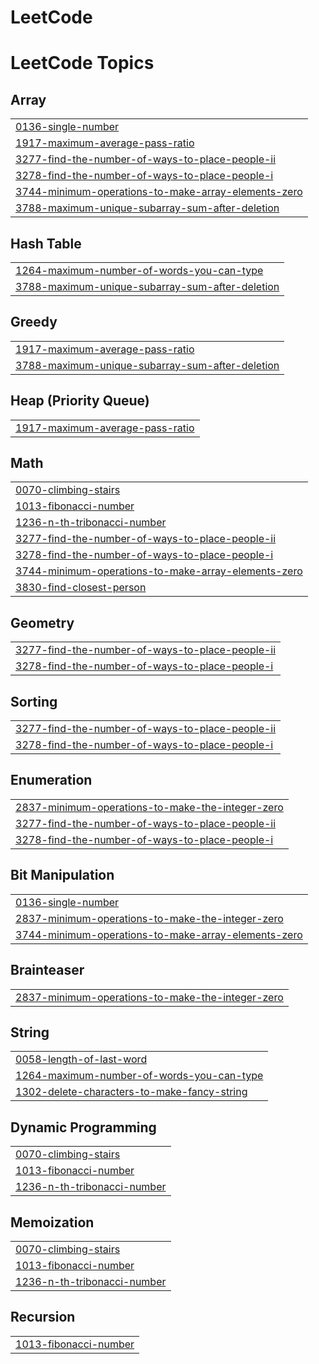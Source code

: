 # LeetCode
<!---LeetCode Topics Start-->
# LeetCode Topics
## Array
|  |
| ------- |
| [0136-single-number](https://github.com/oykusahin/LeetCode/tree/master/0136-single-number) |
| [1917-maximum-average-pass-ratio](https://github.com/oykusahin/LeetCode/tree/master/1917-maximum-average-pass-ratio) |
| [3277-find-the-number-of-ways-to-place-people-ii](https://github.com/oykusahin/LeetCode/tree/master/3277-find-the-number-of-ways-to-place-people-ii) |
| [3278-find-the-number-of-ways-to-place-people-i](https://github.com/oykusahin/LeetCode/tree/master/3278-find-the-number-of-ways-to-place-people-i) |
| [3744-minimum-operations-to-make-array-elements-zero](https://github.com/oykusahin/LeetCode/tree/master/3744-minimum-operations-to-make-array-elements-zero) |
| [3788-maximum-unique-subarray-sum-after-deletion](https://github.com/oykusahin/LeetCode/tree/master/3788-maximum-unique-subarray-sum-after-deletion) |
## Hash Table
|  |
| ------- |
| [1264-maximum-number-of-words-you-can-type](https://github.com/oykusahin/LeetCode/tree/master/1264-maximum-number-of-words-you-can-type) |
| [3788-maximum-unique-subarray-sum-after-deletion](https://github.com/oykusahin/LeetCode/tree/master/3788-maximum-unique-subarray-sum-after-deletion) |
## Greedy
|  |
| ------- |
| [1917-maximum-average-pass-ratio](https://github.com/oykusahin/LeetCode/tree/master/1917-maximum-average-pass-ratio) |
| [3788-maximum-unique-subarray-sum-after-deletion](https://github.com/oykusahin/LeetCode/tree/master/3788-maximum-unique-subarray-sum-after-deletion) |
## Heap (Priority Queue)
|  |
| ------- |
| [1917-maximum-average-pass-ratio](https://github.com/oykusahin/LeetCode/tree/master/1917-maximum-average-pass-ratio) |
## Math
|  |
| ------- |
| [0070-climbing-stairs](https://github.com/oykusahin/LeetCode/tree/master/0070-climbing-stairs) |
| [1013-fibonacci-number](https://github.com/oykusahin/LeetCode/tree/master/1013-fibonacci-number) |
| [1236-n-th-tribonacci-number](https://github.com/oykusahin/LeetCode/tree/master/1236-n-th-tribonacci-number) |
| [3277-find-the-number-of-ways-to-place-people-ii](https://github.com/oykusahin/LeetCode/tree/master/3277-find-the-number-of-ways-to-place-people-ii) |
| [3278-find-the-number-of-ways-to-place-people-i](https://github.com/oykusahin/LeetCode/tree/master/3278-find-the-number-of-ways-to-place-people-i) |
| [3744-minimum-operations-to-make-array-elements-zero](https://github.com/oykusahin/LeetCode/tree/master/3744-minimum-operations-to-make-array-elements-zero) |
| [3830-find-closest-person](https://github.com/oykusahin/LeetCode/tree/master/3830-find-closest-person) |
## Geometry
|  |
| ------- |
| [3277-find-the-number-of-ways-to-place-people-ii](https://github.com/oykusahin/LeetCode/tree/master/3277-find-the-number-of-ways-to-place-people-ii) |
| [3278-find-the-number-of-ways-to-place-people-i](https://github.com/oykusahin/LeetCode/tree/master/3278-find-the-number-of-ways-to-place-people-i) |
## Sorting
|  |
| ------- |
| [3277-find-the-number-of-ways-to-place-people-ii](https://github.com/oykusahin/LeetCode/tree/master/3277-find-the-number-of-ways-to-place-people-ii) |
| [3278-find-the-number-of-ways-to-place-people-i](https://github.com/oykusahin/LeetCode/tree/master/3278-find-the-number-of-ways-to-place-people-i) |
## Enumeration
|  |
| ------- |
| [2837-minimum-operations-to-make-the-integer-zero](https://github.com/oykusahin/LeetCode/tree/master/2837-minimum-operations-to-make-the-integer-zero) |
| [3277-find-the-number-of-ways-to-place-people-ii](https://github.com/oykusahin/LeetCode/tree/master/3277-find-the-number-of-ways-to-place-people-ii) |
| [3278-find-the-number-of-ways-to-place-people-i](https://github.com/oykusahin/LeetCode/tree/master/3278-find-the-number-of-ways-to-place-people-i) |
## Bit Manipulation
|  |
| ------- |
| [0136-single-number](https://github.com/oykusahin/LeetCode/tree/master/0136-single-number) |
| [2837-minimum-operations-to-make-the-integer-zero](https://github.com/oykusahin/LeetCode/tree/master/2837-minimum-operations-to-make-the-integer-zero) |
| [3744-minimum-operations-to-make-array-elements-zero](https://github.com/oykusahin/LeetCode/tree/master/3744-minimum-operations-to-make-array-elements-zero) |
## Brainteaser
|  |
| ------- |
| [2837-minimum-operations-to-make-the-integer-zero](https://github.com/oykusahin/LeetCode/tree/master/2837-minimum-operations-to-make-the-integer-zero) |
## String
|  |
| ------- |
| [0058-length-of-last-word](https://github.com/oykusahin/LeetCode/tree/master/0058-length-of-last-word) |
| [1264-maximum-number-of-words-you-can-type](https://github.com/oykusahin/LeetCode/tree/master/1264-maximum-number-of-words-you-can-type) |
| [1302-delete-characters-to-make-fancy-string](https://github.com/oykusahin/LeetCode/tree/master/1302-delete-characters-to-make-fancy-string) |
## Dynamic Programming
|  |
| ------- |
| [0070-climbing-stairs](https://github.com/oykusahin/LeetCode/tree/master/0070-climbing-stairs) |
| [1013-fibonacci-number](https://github.com/oykusahin/LeetCode/tree/master/1013-fibonacci-number) |
| [1236-n-th-tribonacci-number](https://github.com/oykusahin/LeetCode/tree/master/1236-n-th-tribonacci-number) |
## Memoization
|  |
| ------- |
| [0070-climbing-stairs](https://github.com/oykusahin/LeetCode/tree/master/0070-climbing-stairs) |
| [1013-fibonacci-number](https://github.com/oykusahin/LeetCode/tree/master/1013-fibonacci-number) |
| [1236-n-th-tribonacci-number](https://github.com/oykusahin/LeetCode/tree/master/1236-n-th-tribonacci-number) |
## Recursion
|  |
| ------- |
| [1013-fibonacci-number](https://github.com/oykusahin/LeetCode/tree/master/1013-fibonacci-number) |
<!---LeetCode Topics End-->